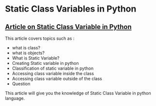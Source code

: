 # Static Class Variables in Python

## [Article on Static Class Variable in Python]([https://iq.opengenus.org/counter-objects-in-python/](https://iq.opengenus.org/static-class-variable-in-python/))

 This article covers topics such as :
* what is class?
* what is objects?
* What is Static Variable?
* Creating Static variable in python
* Classification of static variable in python
* Accessing class variable inside the class
* Accessing class variable outside of the class
* Question


This article will give you the knowledge of Static Class Variable in python language.
